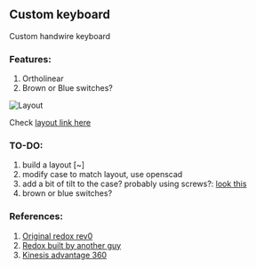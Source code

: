 ## Custom keyboard

Custom handwire keyboard

### Features:
1. Ortholinear
2. Brown or Blue switches?

![Layout](https://i.imgur.com/iR8vmhY.png)

Check [layout link here](http://www.keyboard-layout-editor.com/#/gists/fb98dd9b5394a48995985fcbe280677f)

### TO-DO:
1. build a layout [~]
2. modify case to match layout, use openscad
3. add a bit of tilt to the case? probably using screws?: [look this](https://raw.githubusercontent.com/Lenbok/scad-keyboard-cases/master/images/corne-default-and-alt.jpg)
4. brown or blue switches?

### References:
1. [Original redox rev0](https://hackaday.io/project/160610-redox-keyboard/log/151316-redox-handwire)
3. [Redox built by another guy](https://imgur.com/a/DzFYMhc)
2. [Kinesis advantage 360](https://kinesis-ergo.com/wp-content/uploads/KB360-PRO-OH-Bridge_1862x1395.jpg)
